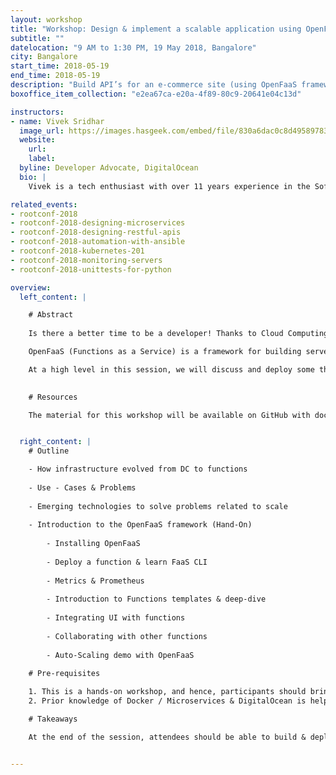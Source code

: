 ```yaml
---
layout: workshop
title: "Workshop: Design & implement a scalable application using OpenFaaS (Functions as a Service)"
subtitle: ""
datelocation: "9 AM to 1:30 PM, 19 May 2018, Bangalore"
city: Bangalore
start_time: 2018-05-19
end_time: 2018-05-19
description: "Build API’s for an e-commerce site (using OpenFaaS framework) and learn how to connect them via UI and scale this application using Docker & K8’s and touch up monitoring which is an in-built component of OpenFaaS."
boxoffice_item_collection: "e2ea67ca-e20a-4f89-80c9-20641e04c13d"

instructors:
- name: Vivek Sridhar
  image_url: https://images.hasgeek.com/embed/file/830a6dac0c8d49589783c95d1d27c837
  website:
    url: 
    label: 
  byline: Developer Advocate, DigitalOcean
  bio: |
    Vivek is a tech enthusiast with over 11 years experience in the Software Industry. He is currently working as a Developer Advocate with DigitalOcean and has been a Technology Advisor to several tech startups. Previously he was Head of DevOps & QA at Blackbuck and was a DevOps Solution Architect at HCL (Australia) in client engagement and pre-sales roles. Vivek started his career with IBM Rational (INDIA Software Labs) and is passionate about working with software developer communities. 

related_events:
- rootconf-2018
- rootconf-2018-designing-microservices
- rootconf-2018-designing-restful-apis
- rootconf-2018-automation-with-ansible
- rootconf-2018-kubernetes-201
- rootconf-2018-monitoring-servers
- rootconf-2018-unittests-for-python

overview:
  left_content: |

    # Abstract
    
    Is there a better time to be a developer! Thanks to Cloud Computing, deploying applications is much more comfortable than it used to be. Serverless computing is an abstraction layer in the cloud. It does not mean that there are no servers, but instead, underlying infrastructure (VM, storage, containers, etc.), as well as the operating system, is abstracted away from the developer. Applications are run in compute containers that are event triggered. Developers have to create functions and depend on the infrastructure to allocate the proper resources to execute the task. Manage the load by creating copies of the functions and scale to meet the demand. 

    OpenFaaS (Functions as a Service) is a framework for building serverless functions with Docker Swarm or Kubernetes which has fantastic support for metrics. We can package/deploy any simple API / service as a function.

    At a high level in this session, we will discuss and deploy some the functions to Docker Swarm & Kubernetes. We will apply the functions design pattern to build the e-commerce site and learn how to connect functions to UI, connect functions to functions and scale this application with Docker Swarm / Kubernetes. We will touch upon monitoring which is an in-stacked component of OpenFaaS. At the end of the session, participants should be able to build & deploy some of the functions integrated with UI and understand how to orchestrate functions to build applications with some lab exercise.
    

    # Resources

    The material for this workshop will be available on GitHub with documentation and slides used for this workshop.


  right_content: |
    # Outline

    - How infrastructure evolved from DC to functions
        
    - Use - Cases & Problems
    
    - Emerging technologies to solve problems related to scale
    
    - Introduction to the OpenFaaS framework (Hand-On)
    
        - Installing OpenFaaS
    
        - Deploy a function & learn FaaS CLI
    
        - Metrics & Prometheus
    
        - Introduction to Functions templates & deep-dive
    
        - Integrating UI with functions
    
        - Collaborating with other functions
    
        - Auto-Scaling demo with OpenFaaS
        
    # Pre-requisites

    1. This is a hands-on workshop, and hence, participants should bring laptops and should be comfortable with any one of  the programming language (Go, Python3, Python, NodeJS, etc.)
    2. Prior knowledge of Docker / Microservices & DigitalOcean is helpful.

    # Takeaways

    At the end of the session, attendees should be able to build & deploy some of the functions integrated with UI and understand how to orchestrate functions to create scalable applications.


---
```


